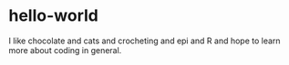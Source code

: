 # hello-world

I like chocolate and cats and crocheting and epi and R and hope to learn more about coding in general.
